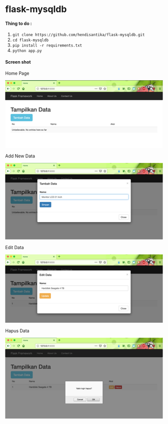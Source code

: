 # flask-mysqldb

#### Thing to do :
1. `git clone https://github.com/hendisantika/flask-mysqldb.git`
2. `cd flask-mysqldb`
3. `pip install -r requirements.txt`
4. `python app.py`

#### Screen shot

Home Page

![Home Page](static/home.png "Home Page")

Add New Data

![Add New Data](static/add.png "Add New Data")

Edit Data

![Edit Data](static/edit.png "Edit Data")

Hapus Data

![Hapus Data](static/delete.png "Hapus Data")